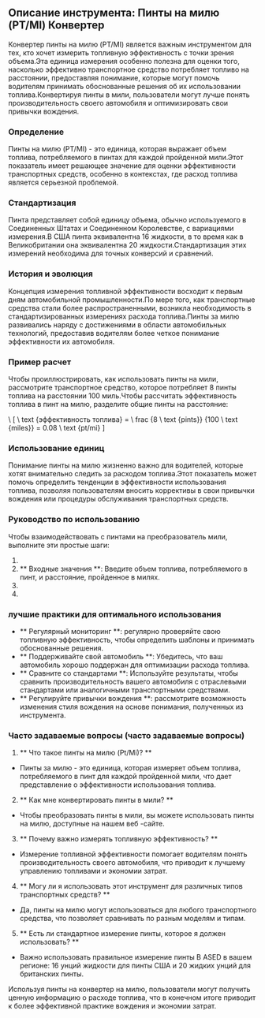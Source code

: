 ## Описание инструмента: Пинты на милю (PT/MI) Конвертер

Конвертер пинты на милю (PT/MI) является важным инструментом для тех, кто хочет измерить топливную эффективность с точки зрения объема.Эта единица измерения особенно полезна для оценки того, насколько эффективно транспортное средство потребляет топливо на расстоянии, предоставляя понимание, которые могут помочь водителям принимать обоснованные решения об их использовании топлива.Конвертируя пинты в мили, пользователи могут лучше понять производительность своего автомобиля и оптимизировать свои привычки вождения.

### Определение

Пинты на милю (PT/MI) - это единица, которая выражает объем топлива, потребляемого в пинтах для каждой пройденной мили.Этот показатель имеет решающее значение для оценки эффективности транспортных средств, особенно в контекстах, где расход топлива является серьезной проблемой.

### Стандартизация

Пинта представляет собой единицу объема, обычно используемого в Соединенных Штатах и ​​Соединенном Королевстве, с вариациями измерения.В США пинта эквивалентна 16 жидкости, в то время как в Великобритании она эквивалентна 20 жидкости.Стандартизация этих измерений необходима для точных конверсий и сравнений.

### История и эволюция

Концепция измерения топливной эффективности восходит к первым дням автомобильной промышленности.По мере того, как транспортные средства стали более распространенными, возникла необходимость в стандартизированных измерениях расхода топлива.Пинты за милю развивались наряду с достижениями в области автомобильных технологий, предоставив водителям более четкое понимание эффективности их автомобиля.

### Пример расчет

Чтобы проиллюстрировать, как использовать пинты на мили, рассмотрите транспортное средство, которое потребляет 8 пинты топлива на расстоянии 100 миль.Чтобы рассчитать эффективность топлива в пинт на милю, разделите общие пинты на расстояние:

\ [
\ text {эффективность топлива} = \ frac {8 \ text {pints}} {100 \ text {miles}} = 0.08 \ text {pt/mi}
\]

### Использование единиц

Понимание пинты на милю жизненно важно для водителей, которые хотят внимательно следить за расходом топлива.Этот показатель может помочь определить тенденции в эффективности использования топлива, позволяя пользователям вносить коррективы в свои привычки вождения или процедуры обслуживания транспортных средств.

### Руководство по использованию

Чтобы взаимодействовать с пинтами на преобразователь мили, выполните эти простые шаги:

1.
2. ** Входные значения **: Введите объем топлива, потребляемого в пинт, и расстояние, пройденное в милях.
3.
4.

### лучшие практики для оптимального использования

- ** Регулярный мониторинг **: регулярно проверяйте свою топливную эффективность, чтобы определить шаблоны и принимать обоснованные решения.
- ** Поддерживайте свой автомобиль **: Убедитесь, что ваш автомобиль хорошо поддержан для оптимизации расхода топлива.
- ** Сравните со стандартами **: Используйте результаты, чтобы сравнить производительность вашего автомобиля с отраслевыми стандартами или аналогичными транспортными средствами.
- ** Регулируйте привычки вождения **: рассмотрите возможность изменения стиля вождения на основе понимания, полученных из инструмента.

### Часто задаваемые вопросы (часто задаваемые вопросы)

1. ** Что такое пинты на милю (Pt/Mi)? **
- Пинты за милю - это единица, которая измеряет объем топлива, потребляемого в пинт для каждой пройденной мили, что дает представление о эффективности использования топлива.

2. ** Как мне конвертировать пинты в мили? **
- Чтобы преобразовать пинты в мили, вы можете использовать пинты на милю, доступные на нашем веб -сайте.

3. ** Почему важно измерять топливную эффективность? **
- Измерение топливной эффективности помогает водителям понять производительность своего автомобиля, что приводит к лучшему управлению топливами и экономии затрат.

4. ** Могу ли я использовать этот инструмент для различных типов транспортных средств? **
- Да, пинты на милю могут использоваться для любого транспортного средства, что позволяет сравнивать по разным моделям и типам.

5. ** Есть ли стандартное измерение пинты, которое я должен использовать? **
- Важно использовать правильное измерение пинты B ASED в вашем регионе: 16 унций жидкости для пинты США и 20 жидких унций для британских пинты.

Используя пинты на конвертер на милю, пользователи могут получить ценную информацию о расходе топлива, что в конечном итоге приводит к более эффективной практике вождения и экономии затрат.